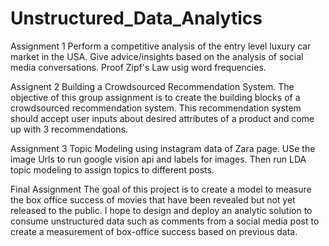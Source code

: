 # Unstructured_Data_Analytics
Assignment 1 
Perform a competitive analysis of the entry level luxury car market in the USA. Give advice/insights based on the analysis of social media conversations. Proof Zipf's Law usig word frequencies.

Assignent 2
Building a Crowdsourced Recommendation System. The objective of this group assignment is to create the building blocks of a crowdsourced recommendation system. This recommendation system should accept user inputs about desired attributes of a product and come up with 3 recommendations. 

Assignment 3
Topic Modeling using instagram data of Zara page. USe the image Urls to run google vision api and labels for images. Then run LDA topic modeling to assign topics to different posts.

Final Assignment 
The goal of this project is to create a model to measure the box office success of movies that have been revealed but not yet released to the public. I hope to design and deploy an analytic solution to consume unstructured data such as comments from a social media post to create a measurement of box-office success based on previous data.

